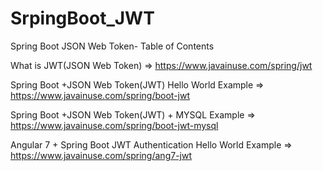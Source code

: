 # SrpingBoot_JWT
Spring Boot JSON Web Token- Table of Contents


What is JWT(JSON Web Token) => https://www.javainuse.com/spring/jwt  

Spring Boot +JSON Web Token(JWT) Hello World Example => https://www.javainuse.com/spring/boot-jwt

Spring Boot +JSON Web Token(JWT) + MYSQL  Example => https://www.javainuse.com/spring/boot-jwt-mysql

Angular 7 + Spring Boot JWT Authentication Hello World Example => https://www.javainuse.com/spring/ang7-jwt

